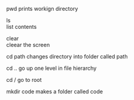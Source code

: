 pwd 
prints workign directory

ls  
list contents

clear   
cleear the screen

cd path 
changes directory into folder called path

cd ..
go up one level in file hierarchy

cd /
go to root

mkdir code
makes a folder called code
